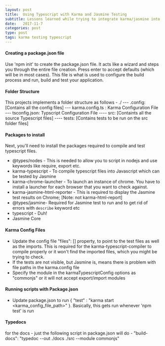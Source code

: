 ```yaml
---
layout: post
title:  Using Typescript with Karma and Jasmine Testing 
subtitle: Lessons learned while trying to integrate karma/jasmine into a typescript development environment. Took some time to figure this out but was totally worth the effort.
date:   2017-11-7
categories: post
type: post
tags: karma testing typescript
---
```


#### Creating a package.json file
Use 'npm init' to create the package.json file. It acts like a wizard and steps you through the entire file creation. Press enter to accept defaults (which will be in most cases). This file is what is used to configure the build process and run, build and test your application. 


#### Folder Structure
This projects implements a folder structure as follows - 
./
  --- .config: [Contains all the config files]
        --- karma.config.ts : Karma Configuration File
        --- tsconfig.json: Typscript Configuration File
  ---- src: [Containts all the source Typescript files]
  ---- tests: [Contains tests to be run on the src folder files]
 
#### Packages to install 
Next, you'll need to install the packages required to compile and test typescript files. 
- @types/nodes - This is needed to allow you to script in nodejs and use keywords like require, export etc. 
- karma-typescript - To compile typescript files into Javascript which can be tested by Jasmine
- karma-chrome-launcher - To launch an instance of chrome. You have to install a launcher for each browser that you want to check against.
- karma-jasmine-html-reporter - This is required to display the Jasmine test results on Chrome; [Note: not karma-html-report]
- @types/jasmine- Required for Jasmine test to run and to get rid of errors with `describe` keyword etc
- typescript - Duh!
- Jasmine Core

#### Karma Config Files 
- Update the config file "files": [] property, to point to the test files as well as the imports. This is required for the karma-typescript-compiler to compile properly or it won't find the imported files, which you might be trying to check. 
- If the tests are not visible, but Jasmine is, means there is problem with file paths in the karma.config file
- Specify the module in the karmaTypescriptConfig options as "commonjs" or it will not accept export/import modules

#### Running scripts with Package.json
- Update package.json to run { "test" : "karma start <karma_config_file_path>" }. Basically, this gets run whenever 'npm test' is run


#### Typedocs
for the docs - just the following script in package.json will do -
"build-docs": "typedoc --out ./docs ./src --module commonjs"